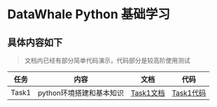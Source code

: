 # DataWhale Python 基础学习
## 具体内容如下
> 文档内已经有部分简单代码演示，代码部分是较高阶使用测试

|任务|内容|文档|代码|
|--|--|--|--|
|Task1|python环境搭建和基本知识|[Task1文档](https://github.com/XiaoFei432/PythonLearning/blob/master/doc/Task1.md)|[Task1代码](https://github.com/XiaoFei432/PythonLearning/blob/master/code/Task1%E9%A1%B9%E7%9B%AE%E4%BB%A3%E7%A0%81.ipynb)|

